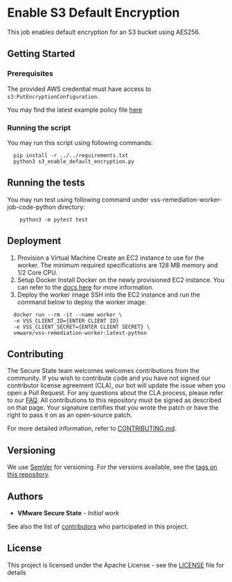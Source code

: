 # Enable S3 Default Encryption

This job enables default encryption for an S3 bucket using AES256.

## Getting Started

### Prerequisites

The provided AWS credential must have access to `s3:PutEncryptionConfiguration`.

You may find the latest example policy file [here](minimum_policy.json)

### Running the script

You may run this script using following commands:
```shell script
  pip install -r ../../requirements.txt
  python3 s3_enable_default_encryption.py
```

## Running the tests
You may run test using following command under vss-remediation-worker-job-code-python directory:
```shell script
    python3 -m pytest test
```

## Deployment
1. Provision a Virtual Machine
Create an EC2 instance to use for the worker. The minimum required specifications are 128 MB memory and 1/2 Core CPU.
2. Setup Docker
Install Docker on the newly provisioned EC2 instance. You can refer to the [docs here](https://docs.aws.amazon.com/AmazonECS/latest/developerguide/docker-basics.html) for more information.
3. Deploy the worker image
SSH into the EC2 instance and run the command below to deploy the worker image:
```shell script
  docker run --rm -it --name worker \
  -e VSS_CLIENT_ID={ENTER CLIENT ID}
  -e VSS_CLIENT_SECRET={ENTER CLIENT SECRET} \
  vmware/vss-remediation-worker:latest-python
```


## Contributing
The Secure State team welcomes welcomes contributions from the community. If you wish to contribute code and you have not signed our contributor license agreement (CLA), our bot will update the issue when you open a Pull Request. For any questions about the CLA process, please refer to our [FAQ](https://cla.vmware.com/faq).
All contributions to this repository must be signed as described on that page. Your signature certifies that you wrote the patch or have the right to pass it on as an open-source patch.

For more detailed information, refer to [CONTRIBUTING.md](../../../CONTRIBUTING.md).

## Versioning

We use [SemVer](http://semver.org/) for versioning. For the versions available, see the [tags on this repository](https://github.com/vmware-samples/secure-state-remediation-jobs/tags).

## Authors

* **VMware Secure State** - *Initial work*

See also the list of [contributors](https://github.com/vmware-samples/secure-state-remediation-jobs/contributors) who participated in this project.

## License

This project is licensed under the Apache License - see the [LICENSE](https://github.com/vmware-samples/secure-state-remediation-jobs/blob/master/LICENSE.txt) file for details
